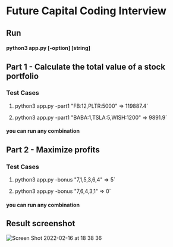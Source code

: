 
# Future Capital Coding Interview

## Run
#### python3 app.py [-option] [string]

##  Part  1  -  Calculate  the  total  value  of  a  stock  portfolio

###  Test Cases

1) python3 app.py -part1 "FB:12,PLTR:5000"   =>  119887.4`

2) python3 app.py -part1 "BABA:1,TSLA:5,WISH:1200"  =>  9891.9`

#### you can run any combination

## Part 2 - Maximize profits

### Test Cases

1) python3 app.py -bonus "7,1,5,3,6,4"  =>  5` 

2) python3 app.py -bonus "7,6,4,3,1"  =>  0`

#### you can run any combination

## Result screenshot

![Screen Shot 2022-02-16 at 18 38 36](https://user-images.githubusercontent.com/83186423/154382927-915ec5c1-5380-4fd3-a6b5-45fdb286d03d.png)
